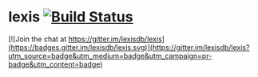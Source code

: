 # lexis [![Build Status](https://travis-ci.org/lexisdb/lexis.svg?branch=master)](https://travis-ci.org/lexisdb/lexis)

[![Join the chat at https://gitter.im/lexisdb/lexis](https://badges.gitter.im/lexisdb/lexis.svg)](https://gitter.im/lexisdb/lexis?utm_source=badge&utm_medium=badge&utm_campaign=pr-badge&utm_content=badge)